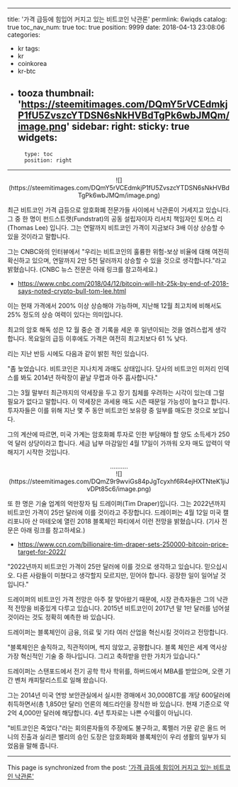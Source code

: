 
---
title: '가격 급등에 힘입어 커지고 있는 비트코인 낙관론'
permlink: 6wiqds
catalog: true
toc_nav_num: true
toc: true
position: 9999
date: 2018-04-13 23:08:06
categories:
- kr
tags:
- kr
- coinkorea
- kr-btc
- tooza
thumbnail: 'https://steemitimages.com/DQmY5rVCEdmkjP1fU5ZvszcYTDSN6sNkHVBdTgPk6wbJMQm/image.png'
sidebar:
    right:
        sticky: true
widgets:
    -
        type: toc
        position: right
---


<center>
![](https://steemitimages.com/DQmY5rVCEdmkjP1fU5ZvszcYTDSN6sNkHVBdTgPk6wbJMQm/image.png)
</center>

최근 비트코인 가격 급등으로 암호화폐 전문가들 사이에서 낙관론이 거세지고 있습니다.  그 중 한 명이 펀드스트랫(Fundstrat)의 공동 설립자이자 리서치 책임자인 토머스 리(Thomas Lee) 입니다.  그는 연말까지 비트코인 가격이 지금보다 3배 이상 상승할 수 있을 것이라고 말합니다. 

그는 CNBC와의 인터뷰에서 "우리는 비트코인의 훌륭한 위험-보상 비율에 대해 여전히 확신하고 있으며, 연말까지 2만 5천 달러까지 상승할 수 있을 것으로 생각합니다."라고 밝혔습니다.  (CNBC 뉴스 전문은 아래 링크를 참고하세요.)  

- https://www.cnbc.com/2018/04/12/bitcoin-will-hit-25k-by-end-of-2018-says-noted-crypto-bull-tom-lee.html

이는 현재 가격에서 200% 이상 상승해야 가능하며, 지난해 12월 최고치에 비해서도 25% 정도의 상승 여력이 있다는 의미입니다. 

최고의 암호 해독 성은 12 월 중순 경 기록을 세운 후 일년이되는 것을 염려스럽게 생각합니다. 목요일의 급등 이후에도 가격은 여전히 최고치보다 61 % 낮다.

리는 지난 반등 시에도 다음과 같이 밝힌 적인 있습니다.

"좀 늦었습니다.  비트코인은  지나치게 과매도 상태입니다. 당사의 비트코인 미저리 인덱스를 봐도 2014년 하락장이 끝날 무렵과 아주 흡사합니다."

그는 3월 말부터 최근까지의 약세장을 두고 장기 침체를 우려하는 시각이 있는데 그럴 필요가 없다고 말합니다.  이 약세장은  과세용 매도 시즌 때문일 가능성이 높다고 합니다.  투자자들은 이를 위해 지난 몇 주 동안 비트코인 보유량 중 일부를 매도한 것으로 보입니다. 

그의 계산에 따르면, 미국 가계는 암호화폐 투자로 인한 부담해야 할  양도 소득세가 250억 달러 상당이라고 합니다.   세금 납부 마감일인 4월 17일이 가까워 오자 매도 압력이 약해지기 시작한 것입니다. 

<center>
..........
</center>

<center>
![](https://steemitimages.com/DQmZ9r9wviGs84pJgTcyxhf6R4ejHXTNteK1jiJvDPt85c6/image.png)
</center>

또 한 명은 기술 업계의 억만장자 팀 드레이퍼(Tim Draper)입니다.  그는 2022년까지 비트코인 가격이 25만 달러에 이를 것이라고 주장합니다. 드레이퍼는 4월 12일 미국 캘리포니아 산 마테오에 열린 2018 블록체인 파티에서 이런 전망을 밝혔습니다. (기사 전문은 아래 링크를 참고하세요.)

- https://www.ccn.com/billionaire-tim-draper-sets-250000-bitcoin-price-target-for-2022/

"2022년까지 비트코인 가격이 25만 달러에 이를 것으로 생각하고 있습니다.  믿으십시오. 다른 사람들이 미쳤다고 생각할지 모르지만, 믿어야 합니다.  굉장한 일이 일어날 것입니다."

드레이퍼의 비트코인 가격 전망은 아주 잘 맞아왔기 때문에, 시장 관측자들은 그의 낙관적 전망을 비중있게 다루고 있습니다. 2015년 비트코인이 2017년 말 1만 달러를 넘어설 것이라는 것도 정확히 예측한 바 있습니다.

드레이퍼는 블록체인이 금융, 의료 및 기타 여러 산업을 혁신시킬 것이라고 전망합니다. 

"블록체인은 솔직하고, 직관적이며, 썩지 않았고, 공평합니다.  블록 체인은 세계 역사상 가장 혁신적인 기술 중 하나입니다. 그리고 축하받을 만한 가치가 있습니다."


드레이퍼는 스탠포드에서 전기 공학 학사 학위를, 하버드에서 MBA를 받았으며, 오랜 기간 벤처 캐피탈리스트로 일해 왔습니다. 

그는 2014년 미국 연방 보안관실에서 실시한 경매에서 30,000BTC를 개당 600달러에 취득하면서(총 1,850만 달러) 언론의 헤드라인을 장식한 바 있습니다.  현재 기준으로 약 2억 4,000만 달러에 해당합니다.  4년 투자로는 나쁜 수익률이 아닙니다.

"비트코인은 죽었다."라는 회의론자들의 주장에도 불구하고, 록펠러 가문 같은 올드 머니의 진출과 실리콘 밸리의 승인 도장은 암호화폐와 블록체인이 우리 생활의 일부가 되었음을 말해 줍니다.

- - -

This page is synchronized from the post: ['가격 급등에 힘입어 커지고 있는 비트코인 낙관론'](https://steemit.com/@pius.pius/6wiqds)
